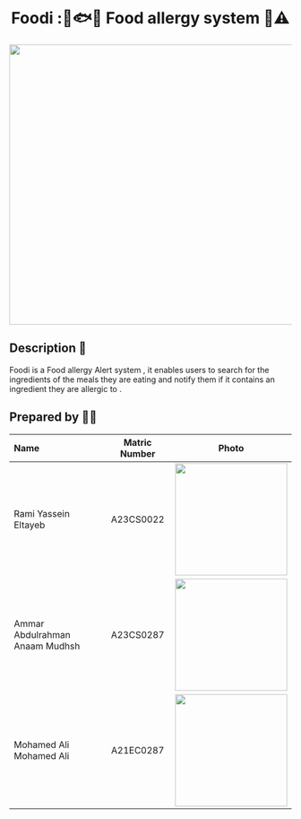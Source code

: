 <h1 align="center"> Foodi :🍞🐟🚨 Food allergy system 🥜⚠️ </h1>

<img src="https://github.com/jjn7702/SECJ1023-PT2/assets/149052853/d9de1b0f-30f3-4df9-9806-7bcb3b2424c1" width="1500" height="500">

## Description 📝
  Foodi is a Food allergy Alert system , it enables users to search for the ingredients of the meals they are eating and notify them if it contains an ingredient they are allergic to . 



## Prepared by 🧑‍💻

| Name             | Matric Number | Photo                                                         |
| :---------------- | :-------------: | :------------------------------------------------------------: |
| Rami Yassein Eltayeb       | A23CS0022     |<img src="https://github.com/jjn7702/SECJ1023-PT2/assets/149052853/faf3c8d0-aa0f-44a3-a9da-60752e258a17)" width="200" height="200">|
| Ammar Abdulrahman Anaam Mudhsh   | A23CS0287   |<img src="https://github.com/jjn7702/SECJ1023-PT2/assets/149052853/141bba51-21cd-4963-a9f7-bca34e29dd39" width="200" height="200">|
| Mohamed Ali Mohamed Ali | A21EC0287     | <img src="https://github.com/jjn7702/SECJ1023-PT2/assets/149052853/a4149f9f-5667-4148-b33a-94d4565ff249" width="200" height="200">      |

